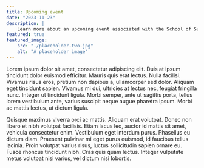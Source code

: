 ```yaml
---
title: Upcoming event
date: "2023-11-23"
description: |
    Learn more about an upcoming event associated with the School of Sustainability
featured: true
featured_image:
    src: "./placeholder-two.jpg"
    alt: "A placeholder image"
---
```


Lorem ipsum dolor sit amet, consectetur adipiscing elit. Duis at ipsum tincidunt dolor euismod efficitur. Mauris quis erat lectus. Nulla facilisi. Vivamus risus eros, pretium non dapibus a, ullamcorper sed dolor. Aliquam eget tincidunt sapien. Vivamus mi dui, ultricies at lectus nec, feugiat fringilla nunc. Integer ut tincidunt ligula. Morbi semper, ante ut sagittis porta, tellus lorem vestibulum ante, varius suscipit neque augue pharetra ipsum. Morbi ac mattis lectus, ut dictum ligula.

Quisque maximus viverra orci ac mattis. Aliquam erat volutpat. Donec non libero et nibh volutpat facilisis. Etiam lacus leo, auctor id mattis sit amet, vehicula consectetur enim. Vestibulum eget interdum purus. Phasellus eu dictum diam. Praesent pulvinar mi eget purus euismod, id faucibus tellus lacinia. Proin volutpat varius risus, luctus sollicitudin sapien ornare eu. Fusce rhoncus tincidunt nibh. Cras quis quam lectus. Integer vulputate metus volutpat nisi varius, vel dictum nisi lobortis.